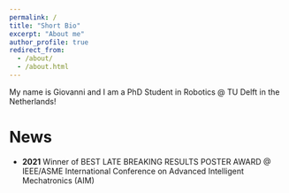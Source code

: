 ```yaml
---
permalink: /
title: "Short Bio"
excerpt: "About me"
author_profile: true
redirect_from: 
  - /about/
  - /about.html
---
```

 
 My name is Giovanni and I am a PhD Student in Robotics @ TU Delft in the Netherlands! 

 # News

- **2021** Winner of BEST LATE BREAKING RESULTS POSTER AWARD @ IEEE/ASME International Conference on Advanced Intelligent Mechatronics (AIM)
